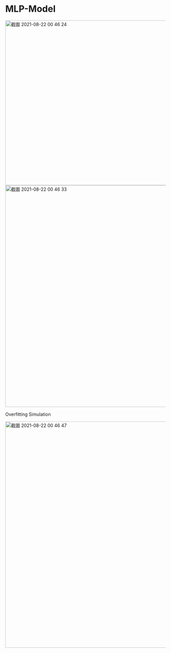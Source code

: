 # MLP-Model
<img width="516" alt="截圖 2021-08-22 00 46 24" src="https://user-images.githubusercontent.com/61773397/130343497-3879c9d8-7053-4a85-9d90-9f58753a2c73.png">
<img width="694" alt="截圖 2021-08-22 00 46 33" src="https://user-images.githubusercontent.com/61773397/130343498-e9e4af5d-a3fd-4656-88a0-0ea6159560e8.png">

Overfitting Simulation

<img width="708" alt="截圖 2021-08-22 00 46 47" src="https://user-images.githubusercontent.com/61773397/130343500-736e093d-5b36-40ad-a647-12c769c680be.png">


